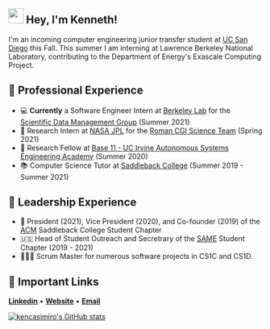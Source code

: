 ## <img src="https://raw.githubusercontent.com/MartinHeinz/MartinHeinz/master/wave.gif" width="30px"> Hey, I'm Kenneth! 

I'm an incoming computer engineering junior transfer student at [UC San Diego](https://ucsd.edu) this Fall. This summer I am interning at Lawrence Berkeley National Laboratory, contributing to the Department of Energy's Exascale Computing Project.

## 🔷 Professional Experience

*  💻 **Currently** a Software Engineer Intern at [Berkeley Lab](https://www.lbl.gov/) for the [Scientific Data Management Group](https://sdm.lbl.gov/) (Summer 2021)
*  🚀 Research Intern at [NASA JPL](https://www.jpl.nasa.gov) for the [Roman CGI Science Team](https://www.jpl.nasa.gov/missions/the-nancy-grace-roman-space-telescope) (Spring 2021)
*  🐜 Research Fellow at  [Base 11 - UC Irvine Autonomous Systems Engineering Academy](https://www.base11.com/solutions/asea/) (Summer 2020)
*  📚 Computer Science Tutor at [Saddleback College](https://www.saddleback.edu/) (Summer 2019 - Summer 2021)


## 🔶 Leadership Experience

* 💾 President (2021), Vice President (2020), and Co-founder (2019) of the [ACM](https://www.acm.org/) Saddleback College Student Chapter 
* 🇺🇸 Head of Student Outreach and Secretrary of the [SAME](https://www.same.org/) Student Chapter (2019 - 2021)
* 👨🏽‍💻 Scrum Master for numerous software projects in CS1C and CS1D.


## :link: Important Links
[__Linkedin__](https://www.linkedin.com/in/kencasimiro/) • [__Website__](google.com) • [__Email__](mailto:kennethreyescasimiro@gmail.com)


[![kencasimiro's GitHub stats](https://github-readme-stats.vercel.app/api?username=kencasimiro&count_private=true)](https://github.com/kencasimiro/github-readme-stats)




<!--
**kencasimiro/kencasimiro** is a ✨ _special_ ✨ repository because its `README.md` (this file) appears on your GitHub profile.

Here are some ideas to get you started:

- 🔭 I’m currently working on ...
- 🌱 I’m currently learning ...
- 👯 I’m looking to collaborate on ...
- 🤔 I’m looking for help with ...
- 💬 Ask me about ...
- 📫 How to reach me: ...
- 😄 Pronouns: ...
- ⚡ Fun fact: ...
-->
